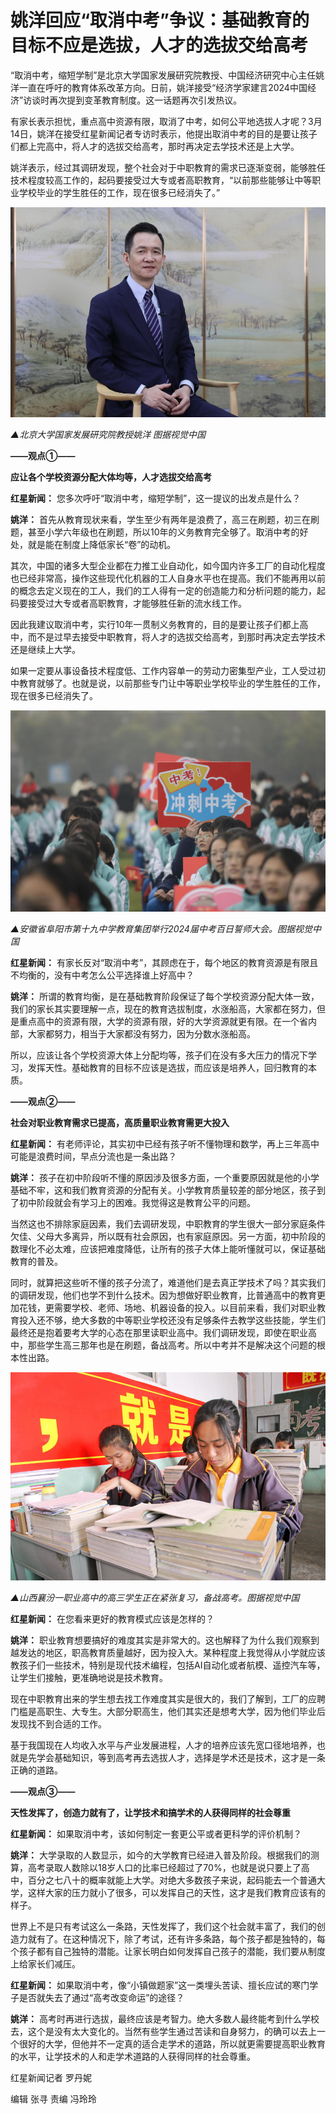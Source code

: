 # 姚洋回应“取消中考”争议：基础教育的目标不应是选拔，人才的选拔交给高考

“取消中考，缩短学制”是北京大学国家发展研究院教授、中国经济研究中心主任姚洋一直在呼吁的教育体系改革方向。日前，姚洋接受“经济学家建言2024中国经济”访谈时再次提到变革教育制度。这一话题再次引发热议。

有家长表示担忧，重点高中资源有限，取消了中考，如何公平地选拔人才呢？3月14日，姚洋在接受红星新闻记者专访时表示，他提出取消中考的目的是要让孩子们都上完高中，将人才的选拔交给高考，那时再决定去学技术还是上大学。

姚洋表示，经过其调研发现，整个社会对于中职教育的需求已逐渐变弱，能够胜任技术程度较高工作的，起码要接受过大专或者高职教育，“以前那些能够让中等职业学校毕业的学生胜任的工作，现在很多已经消失了。”

![a54c6db45a6682b5b134ac3dfe77286d.jpg](https://raw.githubusercontent.com/qqhsx/qqnews_image/main/2024/03/15/姚洋回应“取消中考”争议：基础教育的目标不应是选拔，人才的选拔交给高考/a54c6db45a6682b5b134ac3dfe77286d.jpg)

_▲北京大学国家发展研究院教授姚洋 图据视觉中国_

**——观点①——**

**应让各个学校资源分配大体均等，人才选拔交给高考**

**红星新闻：** 您多次呼吁“取消中考，缩短学制”，这一提议的出发点是什么？

**姚洋：**
首先从教育现状来看，学生至少有两年是浪费了，高三在刷题，初三在刷题，甚至小学六年级也在刷题，所以10年的义务教育完全够了。取消中考的好处，就是能在制度上降低家长“卷”的动机。

其次，中国的诸多大型企业都在力推工业自动化，如今国内许多工厂的自动化程度也已经非常高，操作这些现代化机器的工人自身水平也在提高。我们不能再用以前的概念去定义现在的工人，我们的工人得有一定的创造能力和分析问题的能力，起码要接受过大专或者高职教育，才能够胜任新的流水线工作。

因此我建议取消中考，实行10年一贯制义务教育的，目的是要让孩子们都上高中，而不是过早去接受中职教育，将人才的选拔交给高考，到那时再决定去学技术还是继续上大学。

如果一定要从事设备技术程度低、工作内容单一的劳动力密集型产业，工人受过初中教育就够了。也就是说，以前那些专门让中等职业学校毕业的学生胜任的工作，现在很多已经消失了。

![089505a9d00c5c13f50115eca3a1900f.jpg](https://raw.githubusercontent.com/qqhsx/qqnews_image/main/2024/03/15/姚洋回应“取消中考”争议：基础教育的目标不应是选拔，人才的选拔交给高考/089505a9d00c5c13f50115eca3a1900f.jpg)

_▲安徽省阜阳市第十九中学教育集团举行2024届中考百日誓师大会。图据视觉中国_

**红星新闻：** 有家长反对“取消中考”，其顾虑在于，每个地区的教育资源是有限且不均衡的，没有中考怎么公平选择谁上好高中？

**姚洋：**
所谓的教育均衡，是在基础教育阶段保证了每个学校资源分配大体一致，我们的家长其实要理解一点，现在的教育选拔制度，水涨船高，大家都在努力，但是重点高中的资源有限，大学的资源有限，好的大学资源就更有限。在一个省内部，大家都努力，相当于大家都没有努力，因为分数水涨船高。

所以，应该让各个学校资源大体上分配均等，孩子们在没有多大压力的情况下学习，发挥天性。基础教育的目标不应该是选拔，而应该是培养人，回归教育的本质。

**——观点②——**

**社会对职业教育需求已提高，高质量职业教育需更大投入**

**红星新闻：** 有老师评论，其实初中已经有孩子听不懂物理和数学，再上三年高中可能是浪费时间，早点分流也是一条出路？

**姚洋：**
孩子在初中阶段听不懂的原因涉及很多方面，一个重要原因就是他的小学基础不牢，这和我们教育资源的分配有关。小学教育质量较差的部分地区，孩子到了初中阶段就会有学习上的困难。我觉得这是教育公平的问题。

当然这也不排除家庭因素，我们去调研发现，中职教育的学生很大一部分家庭条件欠佳、父母大多离异，所以既有社会原因，也有家庭原因。另一方面，初中阶段的数理化不必太难，应该把难度降低，让所有的孩子大体上能听懂就可以，保证基础教育的普及。

同时，就算把这些听不懂的孩子分流了，难道他们是去真正学技术了吗？其实我们的调研发现，他们也学不到什么技术。因为想做好职业教育，比普通高中的教育更加花钱，更需要学校、老师、场地、机器设备的投入。以目前来看，我们对职业教育投入还不够，绝大多数的中等职业学校还没有足够条件去教学这些技能，学生们最终还是抱着要考大学的心态在那里读职业高中。我们调研发现，即使在职业高中，那些学生高三那年也是在刷题，备战高考。所以中考并不是解决这个问题的根本性出路。

![51ac5a05f137720dbbd1b85200178e07.jpg](https://raw.githubusercontent.com/qqhsx/qqnews_image/main/2024/03/15/姚洋回应“取消中考”争议：基础教育的目标不应是选拔，人才的选拔交给高考/51ac5a05f137720dbbd1b85200178e07.jpg)

_▲山西襄汾一职业高中的高三学生正在紧张复习，备战高考。图据视觉中国_

**红星新闻：** 在您看来更好的教育模式应该是怎样的？

**姚洋：**
职业教育想要搞好的难度其实是非常大的。这也解释了为什么我们观察到越发达的地区，职高教育质量越好，因为投入大。某种程度上我觉得从小学就应该教孩子们一些技术，特别是现代技术编程，包括AI自动化或者航模、遥控汽车等，让学生们接触，更准确地说是技术教育。

现在中职教育出来的学生想去找工作难度其实是很大的，我们了解到，工厂的应聘门槛是高职生、大专生。大部分职高生，他们其实还是想考大学，因为他们毕业后发现找不到合适的工作。

基于我国现在人均收入水平与产业发展进程，人才的培养应该先宽口径地培养，也就是先学会基础知识，等到高考再去选拔人才，选择是学术还是技术，这才是一条正确的道路。

**——观点③——**

**天性发挥了，创造力就有了，让学技术和搞学术的人获得同样的社会尊重**

**红星新闻：** 如果取消中考，该如何制定一套更公平或者更科学的评价机制？

**姚洋：**
大学录取的人数显示，如今的大学教育已经进入普及阶段。根据我们的测算，高考录取人数除以18岁人口的比率已经超过了70%，也就是说只要上了高中，百分之七八十的概率就能上大学。对绝大多数孩子来说，起码能去一个普通大学，这样大家的压力就小了很多，可以发挥自己的天性，这才是我们教育应该有的样子。

世界上不是只有考试这么一条路，天性发挥了，我们这个社会就丰富了，我们的创造力就有了。在这种情况下，除了考试，还有许多条路，每个孩子都是独特的，每个孩子都有自己独特的潜能。让家长明白如何发挥自己孩子的潜能，我们要从制度上给家长们减压。

**红星新闻：** 如果取消中考，像“小镇做题家”这一类埋头苦读、擅长应试的寒门学子是否就失去了通过“高考改变命运”的途径？

**姚洋：**
高考时再进行选拔，最终应该是考智力。绝大多数人最终能考到什么学校去，这个是没有太大变化的。当然有些学生通过苦读和自身努力，的确可以去上一个很好的大学，但他并不一定真的适合走学术的道路，所以就更需要提高职业教育的水平，让学技术的人和走学术道路的人获得同样的社会尊重。

红星新闻记者 罗丹妮

编辑 张寻 责编 冯玲玲

